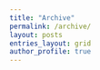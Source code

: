 ```yaml
---
title: "Archive"
permalink: /archive/
layout: posts
entries_layout: grid
author_profile: true
---
```


